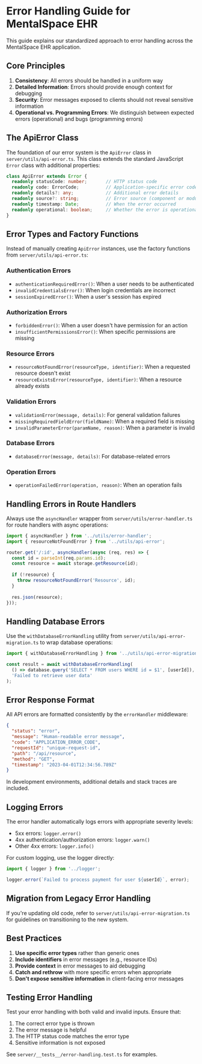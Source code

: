 # Error Handling Guide for MentalSpace EHR

This guide explains our standardized approach to error handling across the MentalSpace EHR application.

## Core Principles

1. **Consistency**: All errors should be handled in a uniform way
2. **Detailed Information**: Errors should provide enough context for debugging
3. **Security**: Error messages exposed to clients should not reveal sensitive information
4. **Operational vs. Programming Errors**: We distinguish between expected errors (operational) and bugs (programming errors)

## The ApiError Class

The foundation of our error system is the `ApiError` class in `server/utils/api-error.ts`. This class extends the standard JavaScript `Error` class with additional properties:

```typescript
class ApiError extends Error {
  readonly statusCode: number;       // HTTP status code
  readonly code: ErrorCode;          // Application-specific error code
  readonly details?: any;            // Additional error details
  readonly source?: string;          // Error source (component or module)
  readonly timestamp: Date;          // When the error occurred  
  readonly operational: boolean;     // Whether the error is operational or programming
}
```

## Error Types and Factory Functions

Instead of manually creating `ApiError` instances, use the factory functions from `server/utils/api-error.ts`:

### Authentication Errors

- `authenticationRequiredError()`: When a user needs to be authenticated
- `invalidCredentialsError()`: When login credentials are incorrect
- `sessionExpiredError()`: When a user's session has expired

### Authorization Errors

- `forbiddenError()`: When a user doesn't have permission for an action
- `insufficientPermissionsError()`: When specific permissions are missing

### Resource Errors

- `resourceNotFoundError(resourceType, identifier)`: When a requested resource doesn't exist
- `resourceExistsError(resourceType, identifier)`: When a resource already exists

### Validation Errors

- `validationError(message, details)`: For general validation failures
- `missingRequiredFieldError(fieldName)`: When a required field is missing
- `invalidParameterError(paramName, reason)`: When a parameter is invalid

### Database Errors

- `databaseError(message, details)`: For database-related errors

### Operation Errors

- `operationFailedError(operation, reason)`: When an operation fails

## Handling Errors in Route Handlers

Always use the `asyncHandler` wrapper from `server/utils/error-handler.ts` for route handlers with async operations:

```typescript
import { asyncHandler } from '../utils/error-handler';
import { resourceNotFoundError } from '../utils/api-error';

router.get('/:id', asyncHandler(async (req, res) => {
  const id = parseInt(req.params.id);
  const resource = await storage.getResource(id);
  
  if (!resource) {
    throw resourceNotFoundError('Resource', id);
  }
  
  res.json(resource);
}));
```

## Handling Database Errors

Use the `withDatabaseErrorHandling` utility from `server/utils/api-error-migration.ts` to wrap database operations:

```typescript
import { withDatabaseErrorHandling } from '../utils/api-error-migration';

const result = await withDatabaseErrorHandling(
  () => database.query('SELECT * FROM users WHERE id = $1', [userId]),
  'Failed to retrieve user data'
);
```

## Error Response Format

All API errors are formatted consistently by the `errorHandler` middleware:

```json
{
  "status": "error",
  "message": "Human-readable error message",
  "code": "APPLICATION_ERROR_CODE",
  "requestId": "unique-request-id",
  "path": "/api/resource",
  "method": "GET",
  "timestamp": "2023-04-01T12:34:56.789Z"
}
```

In development environments, additional details and stack traces are included.

## Logging Errors

The error handler automatically logs errors with appropriate severity levels:

- 5xx errors: `logger.error()`
- 4xx authentication/authorization errors: `logger.warn()`
- Other 4xx errors: `logger.info()`

For custom logging, use the logger directly:

```typescript
import { logger } from '../logger';

logger.error(`Failed to process payment for user ${userId}`, error);
```

## Migration from Legacy Error Handling

If you're updating old code, refer to `server/utils/api-error-migration.ts` for guidelines on transitioning to the new system.

## Best Practices

1. **Use specific error types** rather than generic ones
2. **Include identifiers** in error messages (e.g., resource IDs)
3. **Provide context** in error messages to aid debugging
4. **Catch and rethrow** with more specific errors when appropriate
5. **Don't expose sensitive information** in client-facing error messages

## Testing Error Handling

Test your error handling with both valid and invalid inputs. Ensure that:

1. The correct error type is thrown
2. The error message is helpful
3. The HTTP status code matches the error type
4. Sensitive information is not exposed

See `server/__tests__/error-handling.test.ts` for examples. 